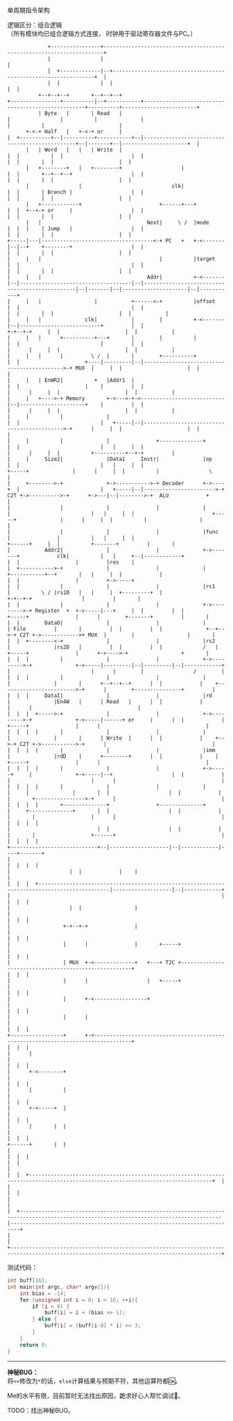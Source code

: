 单周期指令架构

逻辑区分：组合逻辑 \
（所有模块均已组合逻辑方式连接，
时钟用于驱动寄存器文件与PC。）

                 +----------------+----------------------------------------------------------------------+                                                                                                                 
                 |                |                                                                      |                                                                                                                 
                 |  +-------------|--+----------------------------------------------------------------+  |                                                                                                                 
                 |  |             |  |                                                                |  |                                                                                                                 
              +--+--+--+       +--+--+--+                                 +----------------+----------|--+-----------+---------------------------------------------------+----------+------------------------+             
              | Byte   |       | Read   |                                 |                |          |              |                                                   |          |                        |             
          +-<-+ Half   |   +-<-+ or     |                                 |  +----------+--|----------+-----------+--|------------------------------------------------+--|-------+--|---------------------+  |             
          |   | Word   |   |   | Write  |                                 |  |          |  |                      |  |                                                |  |       |  |                     |  |             
          |   +--------+   |   +--------+                   |             |  |       +--+--+--+                   |  |                                                |  |       |  |                     |  |             
          |                |                             clk|             |  |       | Brench |                   |  |                                                |  |       |  |                     |  |             
          |   +------------+                         +------+---+         |  |  +--<-+ or     |                   |  |                                                |  |       |  |                     |  |             
          |   |                                  Next|     \ /  |mode     |  |  |    | Jump   |                   |  |                                                |  |       |  |                     |  |             
    +-----|---|------------------------------------<-+ PC   +   +-<-------|--|--+    +--------+                   |  |                                                |  |       |  |                     |  |             
    |     |   |                                      |          |target   |  |                                    |  |                                                |  |       |  |                     |  |             
    |     |   |                                  Addr|          +-<-------|--|------------------------------------|--|------------------------------------------------|--|-------|--|---------------------|--|-----------+ 
    |     |   |                 |           +------<-+          |offset   |  |                                    |  |                                                |  |       |  |                     |  |           | 
    |     |   |              clk|           |        |          +-<-------|--|--------------------------+         |  |                                              +-+--+-+     |  |                     |  |           | 
    |     |   |      +----------+---+       |        |          |         |  |                          |         |  |                                              |      |     |  |                     |  |           | 
    |     |   |      |         \ /  |       |        +----------+         |  |                     +----|---------|--|-------------------------------------------->-+ MUX  |     |  |                     |  |           | 
    |     |   | EnWR2|          +   |Addr1  |                             |  |                     |    |         |  |                                              |      |     |  |                     |  |           | 
    |     |   +---->-+ Memory       +-<---<-+->---------------------------|--|---------------------+    |         |  |                                              |      |     |  |                     |  |           | 
    |     |          |              |                                     |  |                          |   +-----|--|-------------------------------------------->-+      |     |  |                     |  |           | 
    |     |          |              |               +--------------+      |  |                          |   |     |  |                                              |      |     |  |          +----------+--+-+         | 
    |     |     Size2|              |Data1     Instr|              |op    |  |                          |   |     |  |                         +-----+              |      |     |  |          |                \        | 
    |     +-------->-+              +->----------->-+ Decoder      +->----+  |                          |   +-----|--|----------------------->-+ C2T +->---------->-+      +->---|--|-------->-+  ALU            +       | 
    |                |              |               |              |         |                          |   |     |  |                         +-----+              |      |     |  |          |                 |       | 
    |                |              |               |              |func     |               |          |   |     |  |                                              +------+     |  |          +-------+         |       | 
    |           Addr2|              |               |              +->-------+            clk|          |   |     +--|------------+                                              |  |                  |         |res    | 
    |  +----------->-+              |               |              |             +-----------+--+       |   |     |  |            |                                              |  |                  |         +->-----+ 
    |  |             |              |               |              |rs1          |          \ / |rs1D   |   |     |  +---------+  |                                            +-+--+-+                |         |       | 
    |  |             |              |               |              +->--------->-+ Register  +  +->-----|---+     |  |         |  |                      +-----+               |      |        +-------+         |       | 
    |  |        DataO|              |               |              |             | File         |       |         |  |         |  |              +--+-->-+ C2T +->------------>+ MUX  |        |                 |       | 
    |  |  +--------<-+              |               |              |rs2          |              |rs2D   |         |  |         |  |             /   |    +-----+               |      +->---->-+                 +       | 
    |  |  |          |              |               |              +->--------->-+              +->-----|---------|--|---------|--|------------+    |                          |      |        |                /        | 
    |  |  |          |              |               |              |             |              |       |      +--+--+--+      |  |            |    +------------------------>-+      |        +---------------+         | 
    |  |  |     DataI|              |               |              |rd           |              |En4W   |      | Read   |      |  |            |                               |      |                                  | 
    |  |  |  +----->-+              |               |              +->--------->-+              +-<-----|------+ or     |      |  |            |         +-----+               |      |                                  | 
    |  |  |  |       |              |               |              |             |              |       |      | Write  |      |  |            |    +-->-+ C2T +->----------->-+      |                                  | 
    |  |  |  |       |              |               |              |imm          |              |rdD    |      +--------+      |  |            |    |    +-----+               |      |                                  | 
    |  |  |  |       |              |               |              +->-----+     |              +-<-----|--+                   |  |            |    |                          |      |                                  | 
    |  |  |  |       |              |               |              |       |     |              |       |  |                   |  |            |    |       +---------------->-+      |                                  | 
    |  |  |  |       +--------------+               +--------------+       |     +--------------+       |  |                   |  |            |    |       |                  |      |                                  | 
    |  |  |  |                                                             |                            |  |                   |  |            |    |       |                  +------+                                  | 
    |  |  |  |                                                             +----------------------------+--|-------------------|--|------------|----+-------+                                                            | 
    |  |  |  |                                                                                             |                   |  |            |    |                                                                    | 
    |  |  |  +---------------------------------------------------------------------------------------------|-------------------|--|------------+    |                                                                    | 
    |  |  |                                                                                                |                   |  |                 |                                                                    | 
    |  |  |                                                                                                |                 +-+--+-+               |                                                                    | 
    |  |  |                                                                                                |                 |      |               |       +-----+                                                      | 
    |  |  |                                                                                                |                 | MUX  +-<-------------+   +---+ T2C +------------------------------------------------------+ 
    |  |  |                                                                                                |                 |      |                   |   +-----+                                                      | 
    |  |  |                                                                                                |                 |      +-<-----------------+                                                                | 
    |  |  |                                                                                                |                 |      |                                                                                    | 
    |  |  |                                                                                                +-----------------+      +-<----------------------------------------------------------------------------------+ 
    |  |  |                                                                                                                  |      |                                                                                    | 
    |  |  |                                                                                                                  |      +-<--------+                                                                         | 
    |  |  |                                                                                                                  |      |          |                                                                         | 
    |  |  |                                                                                                                  |      +-<-----+  |                                                                         | 
    |  |  |                                                                                                                  |      |       |  |                                                                         | 
    |  |  |                                                                                                                  +------+       |  |                                                                         | 
    |  |  |                                                                                                                                 |  |                                                                         | 
    |  |  +---------------------------------------------------------------------------------------------------------------------------------+  |                                                                         | 
    |  |                                                                                                                                       |                                                                         | 
    |  +---------------------------------------------------------------------------------------------------------------------------------------|-------------------------------------------------------------------------+ 
    |                                                                                                                                          |                                                                           
    +------------------------------------------------------------------------------------------------------------------------------------------+                                                                           

测试代码：
```c
int buff[16];
int main(int argc, char* argv[]){
    int bias = -14;
    for (unsigned int i = 0; i < 16; ++i){
        if (i < 8) {
            buff[i] = i + (bias >> 1);
        } else {
            buff[i] = (buff[i-8] * i) << 3;
        }
    }
    return 0;
}
```

---

**神秘BUG：** \
将`<<`修改为`*`的话，`else`计算结果与预期不符，其他运算符都🆗。

Me的水平有限，目前暂时无法找出原因，跪求好心人帮忙调试🙏。

TODO：找出神秘BUG。